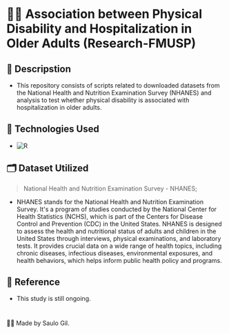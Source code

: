 
# 🏩🛌 Association between Physical Disability and Hospitalization in Older Adults (Research-FMUSP)

## 📒 Descripstion
- This repository consists of scripts related to downloaded datasets from the National Health and Nutrition Examination Survey (NHANES) and analysis to test whether physical disability is associated with hospitalization in older adults.

## 🤖 Technologies Used
- ![R](https://img.shields.io/badge/R-gray?style=flat&logo=r&logoColor=white)


## 🗂️ Dataset Utilized

 > National Health and Nutrition Examination Survey - NHANES;

 - NHANES stands for the National Health and Nutrition Examination Survey. It's a program of studies conducted by the National Center for Health Statistics (NCHS), which is part of the Centers for Disease Control and Prevention (CDC) in the United States. NHANES is designed to assess the health and nutritional status of adults and children in the United States through interviews, physical examinations, and laboratory tests. It provides crucial data on a wide range of health topics, including chronic diseases, infectious diseases, environmental exposures, and health behaviors, which helps inform public health policy and programs.

## 📑 Reference
- This study is still ongoing.

#

👨‍💻 Made by Saulo Gil.
